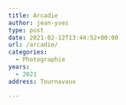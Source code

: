 ```yaml
---
title: Arcadie
author: jean-yves
type: post
date: 2021-02-12T13:44:52+00:00
url: /arcadie/
categories:
  - Photographie
years:
  - 2021
address: Tournavaux

---
```

